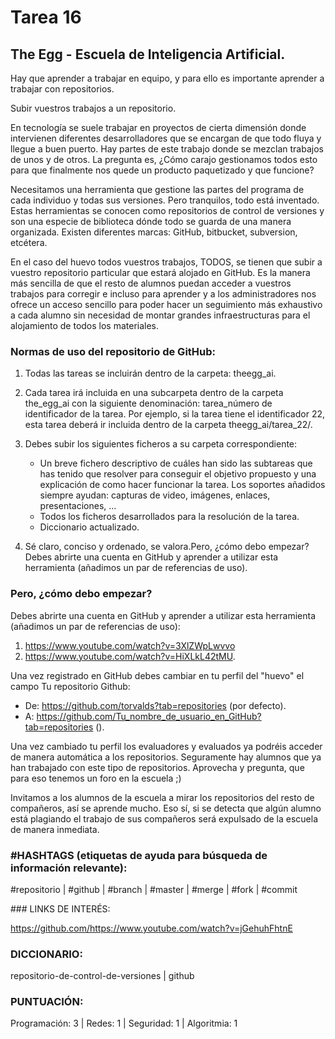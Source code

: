 # Tarea 16

## The Egg - Escuela de Inteligencia Artificial.

Hay que aprender a trabajar en equipo, y para ello es importante aprender a trabajar con repositorios.

Subir vuestros trabajos a un repositorio.

En tecnología se suele trabajar en proyectos de cierta dimensión donde intervienen diferentes desarrolladores que se encargan de que todo fluya y llegue a buen puerto. Hay partes de este trabajo donde se mezclan trabajos de unos y de otros. La pregunta es, ¿Cómo carajo gestionamos todos esto para que finalmente nos quede un producto paquetizado y que funcione?

Necesitamos una herramienta que gestione las partes del programa de cada individuo y todas sus versiones. Pero tranquilos, todo está inventado. Estas herramientas se conocen como repositorios de control de versiones y son una especie de biblioteca dónde todo se guarda de una manera organizada. Existen diferentes marcas: GitHub, bitbucket, subversion, etcétera.

En el caso del huevo todos vuestros trabajos, TODOS, se tienen que subir a vuestro repositorio particular que estará alojado en GitHub. Es la manera más sencilla de que el resto de alumnos puedan acceder a vuestros trabajos para corregir e incluso para aprender y a los administradores nos ofrece un acceso sencillo para poder hacer un seguimiento más exhaustivo a cada alumno sin necesidad de montar grandes infraestructuras para el alojamiento de todos los materiales.

### Normas de uso del repositorio de GitHub:

1. Todas las tareas se incluirán dentro de la carpeta: theegg_ai.

2. Cada tarea irá incluida en una subcarpeta dentro de la carpeta the_egg_ai con la siguiente denominación: tarea_número de identificador de la tarea. Por ejemplo, si la tarea tiene el identificador 22, esta tarea deberá ir incluida dentro de la carpeta theegg_ai/tarea_22/.

3. Debes subir los siguientes ficheros a su carpeta correspondiente:
  
   - Un breve fichero descriptivo de cuáles han sido las subtareas que has tenido que resolver para conseguir el objetivo propuesto y una explicación de como hacer funcionar la tarea. Los soportes añadidos siempre ayudan: capturas de video, imágenes, enlaces, presentaciones, ...
   - Todos los ficheros desarrollados para la resolución de la tarea.
   - Diccionario actualizado.

4. Sé claro, conciso y ordenado, se valora.Pero, ¿cómo debo empezar?Debes abrirte una cuenta en GitHub y aprender a utilizar esta herramienta (añadimos un par de referencias de uso).

### Pero, ¿cómo debo empezar?

Debes abrirte una cuenta en GitHub y aprender a utilizar esta herramienta (añadimos un par de referencias de uso):

1. https://www.youtube.com/watch?v=3XlZWpLwvvo
2. https://www.youtube.com/watch?v=HiXLkL42tMU. 

Una vez registrado en GitHub debes cambiar en tu perfil del "huevo" el campo Tu repositorio Github:

  - De: https://github.com/torvalds?tab=repositories (por defecto).
  - A: https://github.com/Tu_nombre_de_usuario_en_GitHub?tab=repositories ().

Una vez cambiado tu perfil los evaluadores y evaluados ya podréis acceder de manera automática a los repositorios. Seguramente hay alumnos que ya han trabajado con este tipo de repositorios. Aprovecha y pregunta, que para eso tenemos un foro en la escuela ;) 

Invitamos a los alumnos de la escuela a mirar los repositorios del resto de compañeros, así se aprende mucho. Eso sí, si se detecta que algún alumno está plagiando el trabajo de sus compañeros será expulsado de la escuela de manera inmediata.

### #HASHTAGS  (etiquetas de ayuda para búsqueda de información relevante):

#repositorio | #github | #branch | #master | #merge | #fork | #commit

### LINKS DE INTERÉS:

https://github.com/https://www.youtube.com/watch?v=jGehuhFhtnE

### DICCIONARIO:

repositorio-de-control-de-versiones | github

### PUNTUACIÓN:

Programación: 3 | Redes: 1 | Seguridad: 1 | Algoritmia: 1
